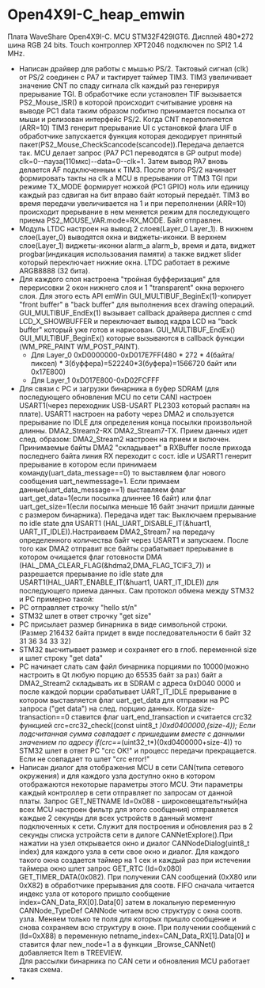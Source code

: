 # Open4X9I-C_heap_emwin
Плата WaveShare Open4X9I-C. MCU STM32F429IGT6. Дисплей 480*272 шина RGB 24 bits. Touch контроллер XPT2046 подключен по SPI2 1.4 MHz.
* Написан драйвер для работы с мышью PS/2.
Тактовый сигнал (clk) от PS/2 соединен с PA7 и тактирует таймер TIM3. TIM3 увеличивает значение CNT по спаду сигнала clk каждый раз генерируя прерывание TGI. В обработчике если установлен TIF вызывается PS2_Mouse_ISR() в которой происходит считывание уровня на выводе PC1 data таким образом побитно принимается посылка от мыши и релизован интерфейс PS/2. Когда CNT переполняется (ARR=10) TIM3 генерит прерывание UI с установкой флага UIF в обработчике запускается функция которая декодирует принятый пакет(PS2_Mouse_CheckScancode(scancode)).Передача делается так. MCU делает запрос (PA7 PC1 переводятся в GP output mode) clk=0--пауза(110мкс)--data=0--clk=1. Затем вывод PA7 вновь делается AF подключенным к TIM3. После этого PS/2 начинает формировать такты на clk 
а MCU в прерывании от TIM3 TGI при режиме TX_MODE формирует ножкой (PC1 GPIO) ноль или единицу каждый раз сдвигая на бит вправо байт который передаёт. TIM3 во время передачи увеличивается на 1 и при переполнении (ARR=10) происходит прерывание в нем меняется режим для последующего приема PS2_MOUSE_VAR.mode=RX_MODE. Байт отправлен.
* Модуль LTDC настроен на вывод 2 слоев(Layer_0 Layer_1). В нижнем слое(Layer_0) выводятся окна и виджеты-иконки. В верхнем слое(Layer_1)
виджеты-иконки alarm_a alarm_b, время и дата, виджет progbar(индикация использования памяти) а также виджет slider который переключает нижние окна. LTDC работает в режиме ARGB8888 (32 бита).
* Для каждого слоя настроена "тройная буфферизация" для перерисовки 2 окон нижнего слоя и 1 "transparent" окна верхнего слоя. Для этого есть API emWin GUI_MULTIBUF_BeginEx(1)-копирует "front buffer" в "back buffer" для выполнения всех drawing операций. GUI_MULTIBUF_EndEx(1) вызывает callback драйвера дисплея с cmd LCD_X_SHOWBUFFER и переключает вывод кадра LCD на "back buffer" который уже готов и нарисован. GUI_MULTIBUF_EndEx() GUI_MULTIBUF_BeginEx() которые вызываются в callback функции (WM_PRE_PAINT WM_POST_PAINT). 
    * Для Layer_0 0xD0000000-0xD017E7FF(480 * 272 * 4(байта/пиксел) * 3(буффера)=522240*3(буфера)=1566720 байт или 0x17E800)
    * Для Layer_1 0xD017E800-0xD02FCFFF
* Для связи с PC и загрузки бинарника в буфер SDRAM (для последующего обновления MCU по сети CAN) настроен USART1(через переходник USB-USART PL2303 который распаян на плате). USART1 настроен на работу через DMA2 и спользуется прерывание по IDLE для определения конца посылки произвольной длинны. DMA2_Stream2-RX  DMA2_Stream7-TX. 
Прием данных идет след. образом: DMA2_Stream2 настроен на прием и включен. Принимаемые байты DMA2 "складывает" в RXBuffer после прихода последнего байта линия RX переходит с сост. idle и USART1 генерит прерывание в котором если принимаем команду(uart_data_message==0) то выставляем флаг нового сообщения uart_newmessage=1. Если примаем данные(uart_data_message==1) выставляем флаг uart_get_data=1(если посылка длиннее 16 байт) или  флаг uart_get_size=1(если посылка меньше 16 байт значит пришли данные с размером бинарника).
Передача идет так: Выключаем прерывание по idle state для USART1 (HAL_UART_DISABLE_IT(&huart1, UART_IT_IDLE)).Настраиваем DMA2_Stream7 на передачу определенного количества байт через USART1 и запускаем. После того как DMA2 отправит все байты срабатывает прерывание в котором очищается флаг готовности DMA (HAL_DMA_CLEAR_FLAG(&hdma2,DMA_FLAG_TCIF3_7)) и разрешается прерывание по idle state для USART1(HAL_UART_ENABLE_IT(&huart1, UART_IT_IDLE)) для последующего приема данных.
Сам протокол обмена между STM32 и PC примерно такой:
* PC отправляет строчку "hello st/n"
* STM32 шлет в ответ строчку "get size"
* PC присылает размер бинарника в виде символьной строки. (Размер 216432 байта придет в виде последовательности 6 байт 32 31 36 34 33 32) 
* STM32 высчитывает размер и сохраняет его в глоб. переменной  size и шлет строку "get data"
* PC начинает слать сам файл бинарника порциями по 10000(можно настроить в Qt любую порцию до 65535 байт за раз) байт а DMA2_Stream2 складывать их в SDRAM с адреса 0xD040 0000 и после каждой порции срабатывает UART_IT_IDLE прерывание в котором выставляется флаг uart_get_data для отправки на PC запроса ("get data") на след. порцию данных. Когда size-transaction==0 ставится флаг uart_end_transaction и считается crc32 функцией crc=crc32_check((const uint8_t *)0xd0400000,(size-4)); Если подсчитанная сумма совпадает с пришедшим вместе с данными значением по адресу if(crc==*(uint32_t*)(0xd0400000+size-4)) то STM32 шлет в ответ PC "crc OK!" и процесс передачи прекращается. Если не совпадает то шлет "crc error!"
* Написан диалог для отображения MCU в сети CAN(типа сетевого окружения) и для каждого узла доступно окно в котором отображаются некоторые параметры этого MCU. Эти параметры каждый контроллер в сети отправляет по запросам от данной платы.
Запрос GET_NETNAME Id=0x088 - широковещательтный(на всех MCU настроен фильтр для этого сообщения)  отправляется каждые 2 секунды для всех устройств в данный момент подключенных к сети. Служит для построения и обновления раз в 2 секунды списка устройств сети в дилоге CANNetExplore().При нажатии на узел открывается окно и диалог CANNodeDialog(uint8_t index) для каждого узла в сети свое окно и диалог. Для каждого такого окна создается таймер на 1 сек и каждый раз при истечении таймера окно шлет запрос GET_RTC (Id=0x080) GET_TIMER_DATA(0x082). При получении CAN сообщений (0xX80 или 0xX82) в обработчике прерывания для соотв. FIFO сначала читается индекс узла от которого пришло сообщение index=CAN_Data_RX[0].Data[0] затем в локальную переменную CANNode_TypeDef CANNode читаем всю структуру с окна соотв. узла. Меняем только те поля для которых пришло сообщение и снова сохраняем всю структуру в окне. При получении сообщений с (Id=0xX88) в переменную netname_index=CAN_Data_RX[1].Data[0] и ставится флаг new_node=1 а в функции  _Browse_CANNet() добавляется Item в TREEVIEW.    
Для рассылки бинарника по CAN сети и обновления MCU работает такая схема.
* 
